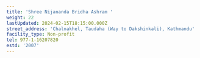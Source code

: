 ```yaml
---
title: 'Shree Nijananda Bridha Ashram '
weight: 22
lastUpdated: 2024-02-15T18:15:00.000Z
street_address: 'Chalnakhel, Taudaha (Way to Dakshinkali), Kathmandu'
facility_type: Non-profit
tel: 977-1-16207820
estd: '2007'
---
```


